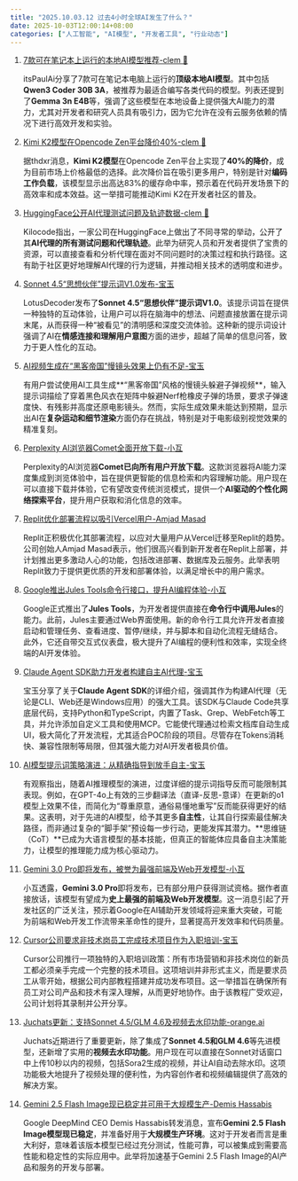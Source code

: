 ```yaml
---
title: "2025.10.03.12 过去4小时全球AI发生了什么？"
date: 2025-10-03T12:00:14+08:00
categories: ["人工智能", "AI模型", "开发者工具", "行业动态"]
---
```


1.  [7款可在笔记本上运行的本地AI模型推荐-clem 🤗](https://x.com/ClementDelangue/status/1973951022352773172)

    itsPaulAi分享了7款可在笔记本电脑上运行的**顶级本地AI模型**。其中包括**Qwen3 Coder 30B 3A**，被推荐为最适合编写各类代码的模型。列表还提到了**Gemma 3n E4B**等，强调了这些模型在本地设备上提供强大AI能力的潜力，尤其对开发者和研究人员具有吸引力，因为它允许在没有云服务依赖的情况下进行高效开发和实验。

2.  [Kimi K2模型在Opencode Zen平台降价40%-clem 🤗](https://x.com/ClementDelangue/status/1973950777971638705)

    据thdxr消息，**Kimi K2模型**在Opencode Zen平台上实现了**40%的降价**，成为目前市场上价格最低的选择。此次降价旨在吸引更多用户，特别是针对**编码工作负载**，该模型显示出高达83%的缓存命中率，预示着在代码开发场景下的高效率和成本效益。这一举措可能推动Kimi K2在开发者社区的普及。

3.  [HuggingFace公开AI代理测试问题及轨迹数据-clem 🤗](https://x.com/ClementDelangue/status/1973949887999103279)

    Kilocode指出，一家公司在HuggingFace上做出了不同寻常的举动，公开了其**AI代理的所有测试问题和代理轨迹**。此举为研究人员和开发者提供了宝贵的资源，可以直接查看和分析代理在面对不同问题时的决策过程和执行路径。这有助于社区更好地理解AI代理的行为逻辑，并推动相关技术的透明度和进步。

4.  [Sonnet 4.5“思想伙伴”提示词V1.0发布-宝玉](https://x.com/dotey/status/1973945915309482184)

    LotusDecoder发布了**Sonnet 4.5“思想伙伴”提示词V1.0**。该提示词旨在提供一种独特的互动体验，让用户可以将在脑海中的想法、问题直接放置在提示词末尾，从而获得一种“被看见”的清明感和深度交流体验。这种新的提示词设计强调了AI在**情感连接和理解用户意图**方面的进步，超越了简单的信息问答，致力于更人性化的互动。

5.  [AI视频生成在“黑客帝国”慢镜头效果上仍有不足-宝玉](https://x.com/dotey/status/1973945537125896626)

    有用户尝试使用AI工具生成**“黑客帝国”风格的慢镜头躲避子弹视频**，输入提示词描绘了穿着黑色风衣在矩阵中躲避Nerf枪橡皮子弹的场景，要求子弹速度快、有残影并高度还原电影镜头。然而，实际生成效果未能达到预期，显示出AI在**复杂运动和细节渲染**方面仍存在挑战，特别是对于电影级别视觉效果的精准复刻。

6.  [Perplexity AI浏览器Comet全面开放下载-小互](https://x.com/imxiaohu/status/1973943537214611541)

    Perplexity的AI浏览器**Comet已向所有用户开放下载**。这款浏览器将AI能力深度集成到浏览体验中，旨在提供更智能的信息检索和内容理解功能。用户现在可以直接下载并体验，它有望改变传统浏览模式，提供一个**AI驱动的个性化网络探索平台**，提升用户获取和消化信息的效率。

7.  [Replit优化部署流程以吸引Vercel用户-Amjad Masad](https://x.com/amasad/status/1973934126454706571)

    Replit正积极优化其部署流程，以应对大量用户从Vercel迁移至Replit的趋势。公司创始人Amjad Masad表示，他们很高兴看到新开发者在Replit上部署，并计划推出更多激动人心的功能，包括改进部署、数据库及云服务。此举表明Replit致力于提供更优质的开发和部署体验，以满足增长中的用户需求。

8.  [Google推出Jules Tools命令行接口，提升AI编程体验-小互](https://x.com/imxiaohu/status/1973934801804800452)

    Google正式推出了**Jules Tools**，为开发者提供直接在**命令行中调用Jules**的能力。此前，Jules主要通过Web界面使用。新的命令行工具允许开发者直接启动和管理任务、查看进度、暂停/继续，并与脚本和自动化流程无缝结合。此外，它还自带交互式仪表盘，极大提升了AI编程的便利性和效率，实现全终端的AI开发体验。

9.  [Claude Agent SDK助力开发者构建自主AI代理-宝玉](https://x.com/dotey/status/1973937260220330005)

    宝玉分享了关于**Claude Agent SDK**的详细介绍，强调其作为构建AI代理（无论是CLI、Web还是Windows应用）的强大工具。该SDK与Claude Code共享底层代码，支持Python和TypeScript，内置了Task、Grep、WebFetch等工具，并允许添加自定义工具和使用MCP。它能使代理通过检索文档库自动生成UI，极大简化了开发流程，尤其适合POC阶段的项目。尽管存在Tokens消耗快、兼容性限制等局限，但其强大能力对AI开发者极具价值。

10. [AI模型提示词策略演进：从精确指导到放手自主-宝玉](https://x.com/dotey/status/1973930764233232440)

    有观察指出，随着AI推理模型的演进，过度详细的提示词指导反而可能限制其表现。例如，在GPT-4o上有效的三步翻译法（直译-反思-意译）在更新的o1模型上效果不佳，而简化为“尊重原意，通俗易懂地重写”反而能获得更好的结果。这表明，对于先进的AI模型，给予其更多**自主性**，让其自行探索最佳解决路径，而非通过复杂的“脚手架”预设每一步行动，更能发挥其潜力。**思维链（CoT）**已成为大语言模型的基本技能，但真正的智能体应具备自主决策能力，让模型的推理能力成为核心驱动力。

11. [Gemini 3.0 Pro即将发布，被誉为最强前端及Web开发模型-小互](https://x.com/imxiaohu/status/1973929279554728436)

    小互透露，**Gemini 3.0 Pro**即将发布，已有部分用户获得测试资格。据作者直接放话，该模型有望成为**史上最强的前端及Web开发模型**。这一消息引起了开发社区的广泛关注，预示着Google在AI辅助开发领域将迎来重大突破，可能为前端和Web开发工作流带来革命性的提升，显著提高开发效率和代码质量。

12. [Cursor公司要求非技术岗员工完成技术项目作为入职培训-宝玉](https://x.com/dotey/status/1973927667041714395)

    Cursor公司推行一项独特的入职培训政策：所有市场营销和非技术岗位的新员工都必须亲手完成一个完整的技术项目。这项培训并非形式主义，而是要求员工从零开始，根据公司内部教程搭建并成功发布项目。这一举措旨在确保所有员工对公司产品和技术有深入理解，从而更好地协作。由于该教程广受欢迎，公司计划将其录制并公开分享。

13. [Juchats更新：支持Sonnet 4.5/GLM 4.6及视频去水印功能-orange.ai](https://x.com/oran_ge/status/1973927035983831098)

    Juchats近期进行了重要更新，除了集成了**Sonnet 4.5和GLM 4.6**等先进模型，还新增了实用的**视频去水印功能**。用户现在可以直接在Sonnet对话窗口中上传10秒以内的视频，包括Sora2生成的视频，并让AI自动去除水印。这项功能极大地提升了视频处理的便利性，为内容创作者和视频编辑提供了高效的解决方案。

14. [Gemini 2.5 Flash Image现已稳定并可用于大规模生产-Demis Hassabis](https://x.com/demishassabis/status/1973910989050663260)

    Google DeepMind CEO Demis Hassabis转发消息，宣布**Gemini 2.5 Flash Image模型现已稳定**，并准备好用于**大规模生产环境**。这对于开发者而言是重大利好，意味着该版本模型已经过充分测试，性能可靠，可以被集成到需要高性能和稳定性的实际应用中。此举将加速基于Gemini 2.5 Flash Image的AI产品和服务的开发与部署。